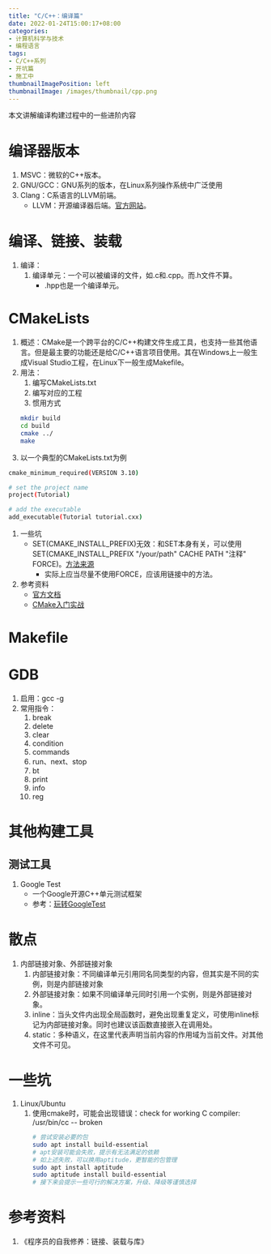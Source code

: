 ```yaml
---
title: "C/C++：编译篇"
date: 2022-01-24T15:00:17+08:00
categories:
- 计算机科学与技术
- 编程语言
tags:
- C/C++系列
- 开坑篇
- 施工中
thumbnailImagePosition: left
thumbnailImage: /images/thumbnail/cpp.png
---
```

本文讲解编译构建过程中的一些进阶内容
<!--more-->
# 编译器版本
1. MSVC：微软的C++版本。
1. GNU/GCC：GNU系列的版本，在Linux系列操作系统中广泛使用
1. Clang：C系语言的LLVM前端。
    - LLVM：开源编译器后端。[官方网站](https://llvm.org/docs/tutorial/index.html)。
# 编译、链接、装载
1. 编译：
    1. 编译单元：一个可以被编译的文件，如.c和.cpp。而.h文件不算。
        - .hpp也是一个编译单元。
# CMakeLists
1. 概述：CMake是一个跨平台的C/C++构建文件生成工具，也支持一些其他语言。但是最主要的功能还是给C/C++语言项目使用。其在Windows上一般生成Visual Studio工程，在Linux下一般生成Makefile。
1. 用法：
    1. 编写CMakeLists.txt
    2. 编写对应的工程
    3. 惯用方式
    ```bash
    mkdir build
    cd build
    cmake ../
    make
    ```
1. 以一个典型的CMakeLists.txt为例
```bash
cmake_minimum_required(VERSION 3.10)

# set the project name
project(Tutorial)

# add the executable
add_executable(Tutorial tutorial.cxx)
```
1. 一些坑
    - SET(CMAKE_INSTALL_PREFIX)无效：和SET本身有关，可以使用SET(CMAKE_INSTALL_PREFIX "/your/path" CACHE PATH "注释" FORCE)。[方法来源](https://stackoverflow.com/questions/39481958/setting-cmake-install-prefix-from-cmakelists-txt-file)
        - 实际上应当尽量不使用FORCE，应该用链接中的方法。
1. 参考资料
    - [官方文档](https://cmake.org/cmake/help/latest/index.html)
    - [CMake入门实战](https://www.hahack.com/codes/cmake/)
# Makefile
# GDB
1. 启用：gcc -g
1. 常用指令：
    1. break
    1. delete
    1. clear
    1. condition
    1. commands
    1. run、next、stop
    1. bt
    1. print
    1. info
    1. reg
# 其他构建工具
## 测试工具
1. Google Test
    - 一个Google开源C++单元测试框架
    - 参考：[玩转GoogleTest](https://www.cnblogs.com/coderzh/archive/2009/04/06/1426755.html)
# 散点
1. 内部链接对象、外部链接对象
    1. 内部链接对象：不同编译单元引用同名同类型的内容，但其实是不同的实例，则是内部链接对象
    1. 外部链接对象：如果不同编译单元同时引用一个实例，则是外部链接对象。
    1. inline：当头文件内出现全局函数时，避免出现重复定义，可使用inline标记为内部链接对象。同时也建议该函数直接嵌入在调用处。
    1. static：多种语义，在这里代表声明当前内容的作用域为当前文件。对其他文件不可见。
# 一些坑
1. Linux/Ubuntu
    1. 使用cmake时，可能会出现错误：check for working C compiler: /usr/bin/cc -- broken
        ```bash
        # 尝试安装必要的包
        sudo apt install build-essential
        # apt安装可能会失败，提示有无法满足的依赖
        # 如上述失败，可以换用aptitude，更智能的包管理
        sudo apt install aptitude
        sudo aptitude install build-essential
        # 接下来会提示一些可行的解决方案，升级、降级等谨慎选择
        ```
# 参考资料
1. 《程序员的自我修养：链接、装载与库》
